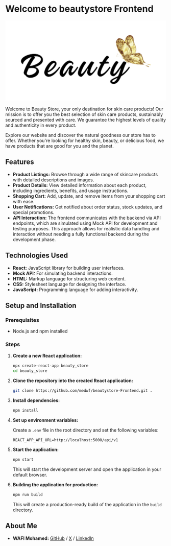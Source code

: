 # Welcome to beautystore Frontend

![Logo](./Design%20sans%20titre%20(5).png)

Welcome to Beauty Store, your only destination for skin care products! Our mission is to offer you the best selection of skin care products, sustainably sourced and presented with care. We guarantee the highest levels of quality and authenticity in every product.

Explore our website and discover the natural goodness our store has to offer. Whether you're looking for healthy skin, beauty, or delicious food, we have products that are good for you and the planet.


## Features

- **Product Listings:** Browse through a wide range of skincare products with detailed descriptions and images.
- **Product Details:** View detailed information about each product, including ingredients, benefits, and usage instructions.
- **Shopping Cart:** Add, update, and remove items from your shopping cart with ease.
- **User Notifications:** Get notified about order status, stock updates, and special promotions.
- **API Interaction:** The frontend communicates with the backend via API endpoints, which are simulated using Mock API for development and testing purposes. This approach allows for realistic data handling and interaction without needing a fully functional backend during the development phase.

## Technologies Used

- **React:** JavaScript library for building user interfaces.
- **Mock API:** For simulating backend interactions.
- **HTML:** Markup language for structuring web content.
- **CSS:** Stylesheet language for designing the interface.
- **JavaScript:** Programming language for adding interactivity.

## Setup and Installation

### Prerequisites

- Node.js and npm installed

### Steps

1. **Create a new React application:**

    ```bash
    npx create-react-app beauty_store
    cd beauty_store
    ```

2. **Clone the repository into the created React application:**

    ```bash
    git clone https://github.com/medwf/beautystore-Frontend.git .
    ```

3. **Install dependencies:**

    ```bash
    npm install
    ```

4. **Set up environment variables:**

    Create a `.env` file in the root directory and set the following variables:

    ```env
    REACT_APP_API_URL=http://localhost:5000/api/v1
    ```

5. **Start the application:**

    ```bash
    npm start
    ```

    This will start the development server and open the application in your default browser.

6. **Building the application for production:**

    ```bash
    npm run build
    ```

    This will create a production-ready build of the application in the `build` directory.

## About Me

- **WAFI Mohamed:** [GitHub](https://github.com/medwf) / [X](https://twitter.com/medwf) / [LinkedIn](https://www.linkedin.com/in/medwf)
